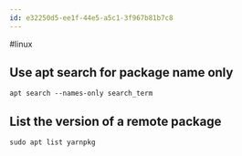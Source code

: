 ```yaml
---
id: e32250d5-ee1f-44e5-a5c1-3f967b81b7c8
---
```


#linux

## Use apt search for package name only

```
apt search --names-only search_term
```

## List the version of a remote package
```
sudo apt list yarnpkg
```
